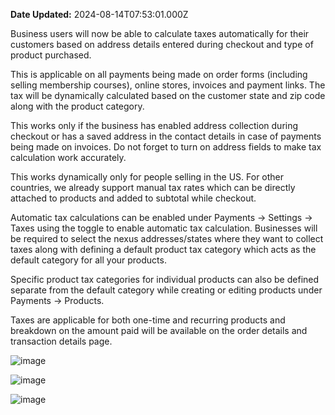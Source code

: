 **Date Updated:** 2024-08-14T07:53:01.000Z
  
  
Business users will now be able to calculate taxes automatically for their customers based on address details entered during checkout and type of product purchased.

  
This is applicable on all payments being made on order forms (including selling membership courses), online stores, invoices and payment links. The tax will be dynamically calculated based on the customer state and zip code along with the product category.

  
This works only if the business has enabled address collection during checkout or has a saved address in the contact details in case of payments being made on invoices. Do not forget to turn on address fields to make tax calculation work accurately.

  
This works dynamically only for people selling in the US. For other countries, we already support manual tax rates which can be directly attached to products and added to subtotal while checkout.

Automatic tax calculations can be enabled under Payments -> Settings -> Taxes using the toggle to enable automatic tax calculation. Businesses will be required to select the nexus addresses/states where they want to collect taxes along with defining a default product tax category which acts as the default category for all your products.

  
Specific product tax categories for individual products can also be defined separate from the default category while creating or editing products under Payments -> Products.

  
Taxes are applicable for both one-time and recurring products and breakdown on the amount paid will be available on the order details and transaction details page.

![image](https://s3.amazonaws.com/cdn.freshdesk.com/data/helpdesk/attachments/production/155030991901/original/ipL4K2nLHPbaF2G6NOW7vDG5uimf-MUR1Q.jpeg?1723602089)

![image](https://s3.amazonaws.com/cdn.freshdesk.com/data/helpdesk/attachments/production/155030991900/original/12WduEtFbgj6KncqAvACDJjQO8etieqo9Q.jpeg?1723602089)

![image](https://s3.amazonaws.com/cdn.freshdesk.com/data/helpdesk/attachments/production/155030991899/original/bZ7jxGDT_nUJNhKVNrfcJ6hrqebcgmgXOA.jpeg?1723602089)